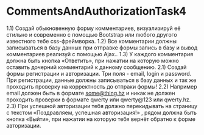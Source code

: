# CommentsAndAuthorizationTask4
 1.1) Создай обыкновенную форму комментариев, визуализируй её стильно и современно с помощью Bootstrap или любого другого известного тебе css-фреймворка. 
 1.2) Все комментарии должны записываться в базу данных при отправке формы запись в базу и вывод комментариев реализуй с помощью Ajax..
 1.3) У каждого комментария должна быть кнопка «Ответить», при нажатии на которую можно оставить дочерний комментарий к данному сообщению.
 2.1) Создай формы регистрации и авторизации. Три поля - email, login и password. При регистрации, данные должны записываться в базу данных и так же проходить проверку на корректность до отпраки формы! 
 2.2) Например email должен быть в формате some@thing.hz и никак не должен проходить проверки в формате qwerty или qwerty@123 или qwerty.hz. 
 2.3) При успешной авторизации тебя должно перекидывать на страницу с текстом «Поздравляем, успешная авторизация!» , рядом должна быть кнопка «Выйти», при нажатии на которую тебя вернёт обратно к форме авторизации.
